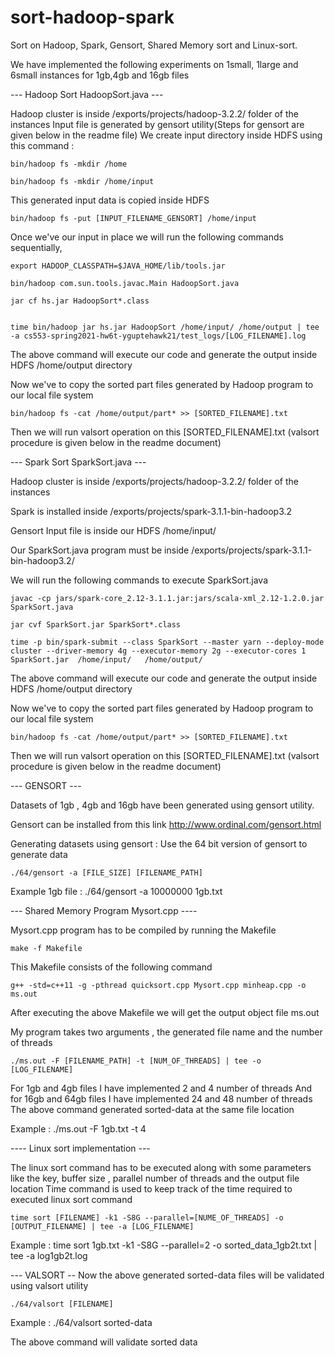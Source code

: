 # sort-hadoop-spark
Sort on Hadoop, Spark, Gensort, Shared Memory sort and Linux-sort.


We have implemented the following experiments on 1small, 1large and 6small instances for 1gb,4gb and 16gb files

--- Hadoop Sort HadoopSort.java ---

Hadoop cluster is inside /exports/projects/hadoop-3.2.2/ folder of the instances
Input file is generated by gensort utility(Steps for gensort are given below in the readme file)
We create input directory inside HDFS using this command :
	
	bin/hadoop fs -mkdir /home
	
	bin/hadoop fs -mkdir /home/input
	
This generated input data is copied inside HDFS

	bin/hadoop fs -put [INPUT_FILENAME_GENSORT] /home/input

Once we've our input in place we will run the following commands sequentially,

	export HADOOP_CLASSPATH=$JAVA_HOME/lib/tools.jar

	bin/hadoop com.sun.tools.javac.Main HadoopSort.java

	jar cf hs.jar HadoopSort*.class


	time bin/hadoop jar hs.jar HadoopSort /home/input/ /home/output | tee -a cs553-spring2021-hw6t-yguptehawk21/test_logs/[LOG_FILENAME].log

The above command will execute our code and generate the output inside HDFS /home/output directory

Now we've to copy the sorted part files generated by Hadoop program to our local file system 
	
	bin/hadoop fs -cat /home/output/part* >> [SORTED_FILENAME].txt

Then we will run valsort operation on this [SORTED_FILENAME].txt (valsort procedure is given below in  the readme document)


--- Spark Sort SparkSort.java ---

Hadoop cluster is inside /exports/projects/hadoop-3.2.2/ folder of the instances

Spark is installed inside /exports/projects/spark-3.1.1-bin-hadoop3.2

Gensort Input file is inside our HDFS /home/input/

Our SparkSort.java program must be inside  /exports/projects/spark-3.1.1-bin-hadoop3.2/

We will run the following commands to execute SparkSort.java

	javac -cp jars/spark-core_2.12-3.1.1.jar:jars/scala-xml_2.12-1.2.0.jar SparkSort.java

	jar cvf SparkSort.jar SparkSort*.class

	time -p bin/spark-submit --class SparkSort --master yarn --deploy-mode cluster --driver-memory 4g --executor-memory 2g --executor-cores 1 SparkSort.jar  /home/input/   /home/output/

The above command will execute our code and generate the output inside HDFS /home/output directory

Now we've to copy the sorted part files generated by Hadoop program to our local file system 
	
	bin/hadoop fs -cat /home/output/part* >> [SORTED_FILENAME].txt

Then we will run valsort operation on this [SORTED_FILENAME].txt (valsort procedure is given below in  the readme document)


--- GENSORT ---

Datasets of 1gb , 4gb and 16gb  have been generated using gensort utility.

Gensort can be installed from this link http://www.ordinal.com/gensort.html

Generating datasets using gensort :
Use the 64 bit version of gensort to generate data

	./64/gensort -a [FILE_SIZE] [FILENAME_PATH]

Example 1gb file : ./64/gensort -a 10000000 1gb.txt

--- Shared Memory Program Mysort.cpp ----

Mysort.cpp program has to be compiled by running the Makefile

	make -f Makefile

This Makefile consists of the following command 

	g++ -std=c++11 -g -pthread quicksort.cpp Mysort.cpp minheap.cpp -o ms.out

After executing the above Makefile we will get the output object file ms.out

My program takes two arguments , the generated file name and the number of threads

	./ms.out -F [FILENAME_PATH] -t [NUM_OF_THREADS] | tee -o [LOG_FILENAME]

For 1gb and 4gb files I have implemented 2 and 4 number of threads 
And for 16gb and 64gb files I have implemented 24 and 48 number of threads 
The above command generated sorted-data at the same file location

Example : ./ms.out -F 1gb.txt -t 4

---- Linux sort implementation --- 

The linux sort command has to be executed along with some parameters like the key, buffer size , parallel number of threads and the output file location
Time command is used to keep track of the time required to executed linux sort command

	time sort [FILENAME] -k1 -S8G --parallel=[NUME_OF_THREADS] -o [OUTPUT_FILENAME] | tee -a [LOG_FILENAME]

Example : time sort 1gb.txt -k1 -S8G --parallel=2 -o sorted_data_1gb2t.txt | tee -a log1gb2t.log

--- VALSORT --
Now the above generated sorted-data files will be validated using valsort utility

	./64/valsort [FILENAME]

Example : ./64/valsort sorted-data

The above command will validate sorted data


